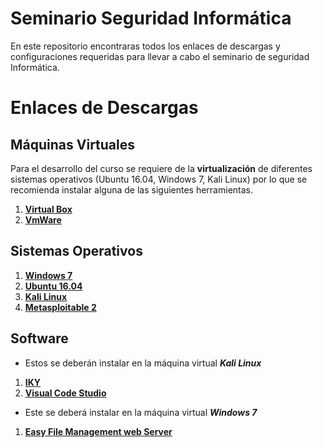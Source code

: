 # Seminario Seguridad Informática
En este repositorio encontraras todos los enlaces de descargas y configuraciones requeridas para llevar a cabo el seminario de seguridad Informática.

# Enlaces de Descargas
## Máquinas Virtuales 
Para el desarrollo del curso se requiere de la **virtualización** de diferentes sistemas operativos (Ubuntu 16.04, Windows 7, Kali Linux) por lo que se recomienda instalar alguna de las siguientes herramientas.
1. **[Virtual Box](https://www.virtualbox.org/wiki/Downloads)**
1. **[VmWare](https://www.vmware.com/co/products/workstation-player/workstation-player-evaluation.html)**
## Sistemas Operativos
1. **[Windows 7](https://developer.microsoft.com/en-us/microsoft-edge/tools/vms/)**
1. **[Ubuntu 16.04](https://releases.ubuntu.com/16.04/)**
1. **[Kali Linux](https://www.kali.org/downloads/)**
1. **[Metasploitable 2](https://sourceforge.net/projects/metasploitable/files/Metasploitable2/)**
## Software
+ Estos se deberán instalar en la máquina virtual ***Kali Linux***
1. **[IKY](https://kennbroorg.gitlab.io/ikyweb/)**
1. **[Visual Code Studio](https://code.visualstudio.com/)**

+ Este se deberá instalar en la máquina virtual ***Windows 7***
1. **[Easy File Management web Server](https://www.exploit-db.com/apps/a46371c665d7c85689b47534904bc3f1-efmsetup.exe)**
